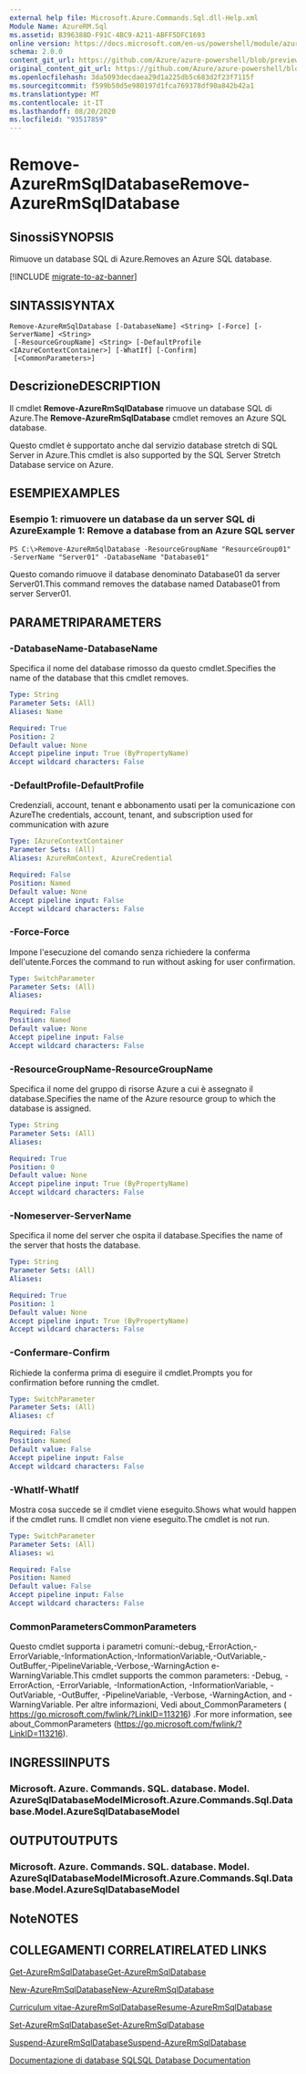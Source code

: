 ```yaml
---
external help file: Microsoft.Azure.Commands.Sql.dll-Help.xml
Module Name: AzureRM.Sql
ms.assetid: B396388D-F91C-4BC9-A211-ABFF5DFC1693
online version: https://docs.microsoft.com/en-us/powershell/module/azurerm.sql/remove-azurermsqldatabase
schema: 2.0.0
content_git_url: https://github.com/Azure/azure-powershell/blob/preview/src/ResourceManager/Sql/Commands.Sql/help/Remove-AzureRmSqlDatabase.md
original_content_git_url: https://github.com/Azure/azure-powershell/blob/preview/src/ResourceManager/Sql/Commands.Sql/help/Remove-AzureRmSqlDatabase.md
ms.openlocfilehash: 3da5093decdaea29d1a225db5c683d2f23f7115f
ms.sourcegitcommit: f599b50d5e980197d1fca769378df90a842b42a1
ms.translationtype: MT
ms.contentlocale: it-IT
ms.lasthandoff: 08/20/2020
ms.locfileid: "93517859"
---
```

# <span data-ttu-id="f893d-101">Remove-AzureRmSqlDatabase</span><span class="sxs-lookup"><span data-stu-id="f893d-101">Remove-AzureRmSqlDatabase</span></span>

## <span data-ttu-id="f893d-102">Sinossi</span><span class="sxs-lookup"><span data-stu-id="f893d-102">SYNOPSIS</span></span>
<span data-ttu-id="f893d-103">Rimuove un database SQL di Azure.</span><span class="sxs-lookup"><span data-stu-id="f893d-103">Removes an Azure SQL database.</span></span>

[!INCLUDE [migrate-to-az-banner](../../includes/migrate-to-az-banner.md)]

## <span data-ttu-id="f893d-104">SINTASSI</span><span class="sxs-lookup"><span data-stu-id="f893d-104">SYNTAX</span></span>

```
Remove-AzureRmSqlDatabase [-DatabaseName] <String> [-Force] [-ServerName] <String>
 [-ResourceGroupName] <String> [-DefaultProfile <IAzureContextContainer>] [-WhatIf] [-Confirm]
 [<CommonParameters>]
```

## <span data-ttu-id="f893d-105">Descrizione</span><span class="sxs-lookup"><span data-stu-id="f893d-105">DESCRIPTION</span></span>
<span data-ttu-id="f893d-106">Il cmdlet **Remove-AzureRmSqlDatabase** rimuove un database SQL di Azure.</span><span class="sxs-lookup"><span data-stu-id="f893d-106">The **Remove-AzureRmSqlDatabase** cmdlet removes an Azure SQL database.</span></span>

<span data-ttu-id="f893d-107">Questo cmdlet è supportato anche dal servizio database stretch di SQL Server in Azure.</span><span class="sxs-lookup"><span data-stu-id="f893d-107">This cmdlet is also supported by the SQL Server Stretch Database service on Azure.</span></span>

## <span data-ttu-id="f893d-108">ESEMPI</span><span class="sxs-lookup"><span data-stu-id="f893d-108">EXAMPLES</span></span>

### <span data-ttu-id="f893d-109">Esempio 1: rimuovere un database da un server SQL di Azure</span><span class="sxs-lookup"><span data-stu-id="f893d-109">Example 1: Remove a database from an Azure SQL server</span></span>
```
PS C:\>Remove-AzureRmSqlDatabase -ResourceGroupName "ResourceGroup01" -ServerName "Server01" -DatabaseName "Database01"
```

<span data-ttu-id="f893d-110">Questo comando rimuove il database denominato Database01 da server Server01.</span><span class="sxs-lookup"><span data-stu-id="f893d-110">This command removes the database named Database01 from server Server01.</span></span>

## <span data-ttu-id="f893d-111">PARAMETRI</span><span class="sxs-lookup"><span data-stu-id="f893d-111">PARAMETERS</span></span>

### <span data-ttu-id="f893d-112">-DatabaseName</span><span class="sxs-lookup"><span data-stu-id="f893d-112">-DatabaseName</span></span>
<span data-ttu-id="f893d-113">Specifica il nome del database rimosso da questo cmdlet.</span><span class="sxs-lookup"><span data-stu-id="f893d-113">Specifies the name of the database that this cmdlet removes.</span></span>

```yaml
Type: String
Parameter Sets: (All)
Aliases: Name

Required: True
Position: 2
Default value: None
Accept pipeline input: True (ByPropertyName)
Accept wildcard characters: False
```

### <span data-ttu-id="f893d-114">-DefaultProfile</span><span class="sxs-lookup"><span data-stu-id="f893d-114">-DefaultProfile</span></span>
<span data-ttu-id="f893d-115">Credenziali, account, tenant e abbonamento usati per la comunicazione con Azure</span><span class="sxs-lookup"><span data-stu-id="f893d-115">The credentials, account, tenant, and subscription used for communication with azure</span></span>

```yaml
Type: IAzureContextContainer
Parameter Sets: (All)
Aliases: AzureRmContext, AzureCredential

Required: False
Position: Named
Default value: None
Accept pipeline input: False
Accept wildcard characters: False
```

### <span data-ttu-id="f893d-116">-Force</span><span class="sxs-lookup"><span data-stu-id="f893d-116">-Force</span></span>
<span data-ttu-id="f893d-117">Impone l'esecuzione del comando senza richiedere la conferma dell'utente.</span><span class="sxs-lookup"><span data-stu-id="f893d-117">Forces the command to run without asking for user confirmation.</span></span>

```yaml
Type: SwitchParameter
Parameter Sets: (All)
Aliases:

Required: False
Position: Named
Default value: None
Accept pipeline input: False
Accept wildcard characters: False
```

### <span data-ttu-id="f893d-118">-ResourceGroupName</span><span class="sxs-lookup"><span data-stu-id="f893d-118">-ResourceGroupName</span></span>
<span data-ttu-id="f893d-119">Specifica il nome del gruppo di risorse Azure a cui è assegnato il database.</span><span class="sxs-lookup"><span data-stu-id="f893d-119">Specifies the name of the Azure resource group to which the database is assigned.</span></span>

```yaml
Type: String
Parameter Sets: (All)
Aliases:

Required: True
Position: 0
Default value: None
Accept pipeline input: True (ByPropertyName)
Accept wildcard characters: False
```

### <span data-ttu-id="f893d-120">-Nomeserver</span><span class="sxs-lookup"><span data-stu-id="f893d-120">-ServerName</span></span>
<span data-ttu-id="f893d-121">Specifica il nome del server che ospita il database.</span><span class="sxs-lookup"><span data-stu-id="f893d-121">Specifies the name of the server that hosts the database.</span></span>

```yaml
Type: String
Parameter Sets: (All)
Aliases:

Required: True
Position: 1
Default value: None
Accept pipeline input: True (ByPropertyName)
Accept wildcard characters: False
```

### <span data-ttu-id="f893d-122">-Confermare</span><span class="sxs-lookup"><span data-stu-id="f893d-122">-Confirm</span></span>
<span data-ttu-id="f893d-123">Richiede la conferma prima di eseguire il cmdlet.</span><span class="sxs-lookup"><span data-stu-id="f893d-123">Prompts you for confirmation before running the cmdlet.</span></span>

```yaml
Type: SwitchParameter
Parameter Sets: (All)
Aliases: cf

Required: False
Position: Named
Default value: False
Accept pipeline input: False
Accept wildcard characters: False
```

### <span data-ttu-id="f893d-124">-WhatIf</span><span class="sxs-lookup"><span data-stu-id="f893d-124">-WhatIf</span></span>
<span data-ttu-id="f893d-125">Mostra cosa succede se il cmdlet viene eseguito.</span><span class="sxs-lookup"><span data-stu-id="f893d-125">Shows what would happen if the cmdlet runs.</span></span>
<span data-ttu-id="f893d-126">Il cmdlet non viene eseguito.</span><span class="sxs-lookup"><span data-stu-id="f893d-126">The cmdlet is not run.</span></span>

```yaml
Type: SwitchParameter
Parameter Sets: (All)
Aliases: wi

Required: False
Position: Named
Default value: False
Accept pipeline input: False
Accept wildcard characters: False
```

### <span data-ttu-id="f893d-127">CommonParameters</span><span class="sxs-lookup"><span data-stu-id="f893d-127">CommonParameters</span></span>
<span data-ttu-id="f893d-128">Questo cmdlet supporta i parametri comuni:-debug,-ErrorAction,-ErrorVariable,-InformationAction,-InformationVariable,-OutVariable,-OutBuffer,-PipelineVariable,-Verbose,-WarningAction e-WarningVariable.</span><span class="sxs-lookup"><span data-stu-id="f893d-128">This cmdlet supports the common parameters: -Debug, -ErrorAction, -ErrorVariable, -InformationAction, -InformationVariable, -OutVariable, -OutBuffer, -PipelineVariable, -Verbose, -WarningAction, and -WarningVariable.</span></span> <span data-ttu-id="f893d-129">Per altre informazioni, Vedi about_CommonParameters ( https://go.microsoft.com/fwlink/?LinkID=113216) .</span><span class="sxs-lookup"><span data-stu-id="f893d-129">For more information, see about_CommonParameters (https://go.microsoft.com/fwlink/?LinkID=113216).</span></span>

## <span data-ttu-id="f893d-130">INGRESSI</span><span class="sxs-lookup"><span data-stu-id="f893d-130">INPUTS</span></span>

### <span data-ttu-id="f893d-131">Microsoft. Azure. Commands. SQL. database. Model. AzureSqlDatabaseModel</span><span class="sxs-lookup"><span data-stu-id="f893d-131">Microsoft.Azure.Commands.Sql.Database.Model.AzureSqlDatabaseModel</span></span>

## <span data-ttu-id="f893d-132">OUTPUT</span><span class="sxs-lookup"><span data-stu-id="f893d-132">OUTPUTS</span></span>

### <span data-ttu-id="f893d-133">Microsoft. Azure. Commands. SQL. database. Model. AzureSqlDatabaseModel</span><span class="sxs-lookup"><span data-stu-id="f893d-133">Microsoft.Azure.Commands.Sql.Database.Model.AzureSqlDatabaseModel</span></span>

## <span data-ttu-id="f893d-134">Note</span><span class="sxs-lookup"><span data-stu-id="f893d-134">NOTES</span></span>

## <span data-ttu-id="f893d-135">COLLEGAMENTI CORRELATI</span><span class="sxs-lookup"><span data-stu-id="f893d-135">RELATED LINKS</span></span>

[<span data-ttu-id="f893d-136">Get-AzureRmSqlDatabase</span><span class="sxs-lookup"><span data-stu-id="f893d-136">Get-AzureRmSqlDatabase</span></span>](./Get-AzureRmSqlDatabase.md)

[<span data-ttu-id="f893d-137">New-AzureRmSqlDatabase</span><span class="sxs-lookup"><span data-stu-id="f893d-137">New-AzureRmSqlDatabase</span></span>](./New-AzureRmSqlDatabase.md)

[<span data-ttu-id="f893d-138">Curriculum vitae-AzureRmSqlDatabase</span><span class="sxs-lookup"><span data-stu-id="f893d-138">Resume-AzureRmSqlDatabase</span></span>](./Resume-AzureRmSqlDatabase.md)

[<span data-ttu-id="f893d-139">Set-AzureRmSqlDatabase</span><span class="sxs-lookup"><span data-stu-id="f893d-139">Set-AzureRmSqlDatabase</span></span>](./Set-AzureRmSqlDatabase.md)

[<span data-ttu-id="f893d-140">Suspend-AzureRmSqlDatabase</span><span class="sxs-lookup"><span data-stu-id="f893d-140">Suspend-AzureRmSqlDatabase</span></span>](./Suspend-AzureRmSqlDatabase.md)

[<span data-ttu-id="f893d-141">Documentazione di database SQL</span><span class="sxs-lookup"><span data-stu-id="f893d-141">SQL Database Documentation</span></span>](https://docs.microsoft.com/azure/sql-database/)


